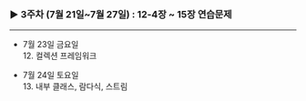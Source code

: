 ### ▶︎ 3주차 (7월 21일~7월 27일) : 12-4장 ~ 15장 연습문제
---

 - 7월 23일 금요일    
     12. 컬렉션 프레임워크

 - 7월 24일 토요일    
     13. 내부 클래스, 람다식, 스트림

